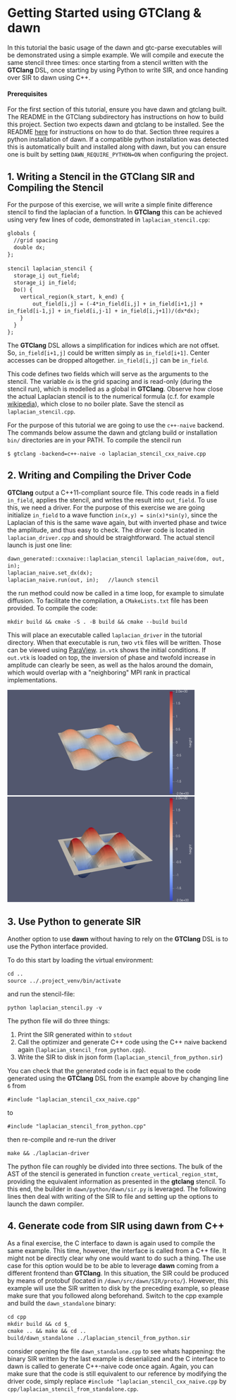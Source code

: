 # Getting Started using GTClang & dawn

In this tutorial the basic usage of the dawn and gtc-parse executables will be demonstrated using a simple example. We will compile and execute the same stencil three times: once starting from a stencil written with the **GTClang** DSL, once starting by using Python to write SIR, and once handing over SIR to dawn using C++.

#### Prerequisites

For the first section of this tutorial, ensure you have dawn and gtclang built. The README in the GTClang subdirectory has instructions on how to build this project. Section two expects dawn and gtclang to be installed. See the README [here](../../README.md) for instructions on how to do that. Section three requires a python installation of dawn. If a compatible python installation was detected this is automatically built and installed along with dawn, but you can ensure one is built by setting `DAWN_REQUIRE_PYTHON=ON` when configuring the project.

## 1. Writing a Stencil in the GTClang SIR and Compiling the Stencil

For the purpose of this exercise, we will write a simple finite difference stencil to find the laplacian of a function. In **GTClang** this can be achieved using very few lines of code, demonstrated in `laplacian_stencil.cpp`:

```
globals {
  //grid spacing
  double dx;
};

stencil laplacian_stencil {
  storage_ij out_field;
  storage_ij in_field;
  Do() {
    vertical_region(k_start, k_end) {
	    out_field[i,j] = (-4*in_field[i,j] + in_field[i+1,j] + in_field[i-1,j] + in_field[i,j-1] + in_field[i,j+1])/(dx*dx);
    }
  }
};
```

The **GTClang** DSL allows a simplification for indices which are not offset. So, `in_field[i+1,j]` could be written simply as `in_field[i+1]`. Center accesses can be dropped altogether. `in_field[i,j]` can be `in_field`.

This code defines two fields which will serve as the arguments to the stencil. The variable `dx` is the grid spacing and is read-only (during the stencil run), which is modelled as a global in **GTClang**. Observe how close the actual Laplacian stencil is to the numerical formula (c.f. for example [wikipedia](https://en.wikipedia.org/wiki/Finite_difference#Finite_difference_in_several_variables)), which close to no boiler plate. Save the stencil as `laplacian_stencil.cpp`.

For the purpose of this tutorial we are going to use the `c++-naive` backend. The commands below assume the dawn and gtclang build or installation `bin/` directories are in your PATH. To compile the stencil run
```
$ gtclang -backend=c++-naive -o laplacian_stencil_cxx_naive.cpp
```

## 2. Writing and Compiling the Driver Code

**GTClang** output a C++11-compliant source file. This code reads in a field `in_field`, applies the stencil, and writes the result into `out_field`. To use this, we need a driver. For the purpose of this exercise we are going initialize `in_field` to a wave function `in(x,y) = sin(x)*sin(y)`, since the Laplacian of this is the same wave again, but with inverted phase and twice the amplitude, and thus easy to check. The driver code is located in `laplacian_driver.cpp` and should be straightforward. The actual stencil launch is just one line:

```
dawn_generated::cxxnaive::laplacian_stencil laplacian_naive(dom, out, in);
laplacian_naive.set_dx(dx);
laplacian_naive.run(out, in);   //launch stencil
```

the run method could now be called in a time loop, for example to simulate diffusion. To facilitate the compilation, a `CMakeLists.txt` file has been provided. To compile the code:

```
mkdir build && cmake -S . -B build && cmake --build build
```

This will place an executable called `laplacian_driver` in the tutorial directory. When that executable is run, two `vtk` files will be written. Those can be viewed using [ParaView](https://www.paraview.org/). `in.vtk` shows the initial conditions. If `out.vtk` is loaded on top, the inversion of phase and twofold increase in amplitude can clearly be seen, as well as the halos around the domain, which would overlap with a "neighboring" MPI rank in practical implementations.

<img src="img/in.png" width="425"/> <img src="img/out.png" width="425"/>

## 3. Use Python to generate SIR

Another option to use **dawn** without having to rely on the **GTClang** DSL is to use the Python interface provided.

To do this start by loading the virtual environment:
```
cd ..
source ../.project_venv/bin/activate
```
and run the stencil-file:
```
python laplacian_stencil.py -v
```


The python file will do three things:

1) Print the SIR generated within to `stdout`
2) Call the optimizer and generate C++ code using the C++ naive backend again (`laplacian_stencil_from_python.cpp`).
3) Write the SIR to disk in json form (`laplacian_stencil_from_python.sir`)

You can check that the generated code is in fact equal to the code generated using the **GTClang** DSL from the example above by changing line `6` from

```
#include "laplacian_stencil_cxx_naive.cpp"
```

to

```
#include "laplacian_stencil_from_python.cpp"
```

then re-compile and re-run the driver

```
make && ./laplacian-driver
```

The python file can roughly be divided into three sections. The bulk of the AST of the stencil is generated in function `create_vertical_region_stmt`, providing the equivalent information as presented in the **gtclang** stencil. To this end, the builder in `dawn/python/dawn/sir.py` is leveraged. The following lines then deal with writing of the SIR to file and setting up the options to launch the dawn compiler.

## 4. Generate code from SIR using dawn from C++

As a final exercise, the C interface to dawn is again used to compile the same example. This time, however, the interface is called from a C++ file. It might not be directly clear why one would want to do such a thing. The use case for this option would be to be able to leverage **dawn** coming from a different frontend than **GTClang**. In this situation, the SIR could be produced by means of protobuf (located in `/dawn/src/dawn/SIR/proto/`). However, this example will use the SIR written to disk by the preceding example, so please make sure that you followed along beforehand. Switch to the cpp example and build the `dawn_standalone` binary:

```
cd cpp
mkdir build && cd $_
cmake .. && make && cd ..
build/dawn_standalone ../laplacian_stencil_from_python.sir
```

consider opening the file `dawn_standalone.cpp` to see whats happening: the binary SIR written by the last example is deserialized and the C interface to dawn is called to generate C++-naive code once again. Again, you can make sure that the code is still equivalent to our reference by modifying the driver code, simply replace `#include "laplacian_stencil_cxx_naive.cpp` by `cpp/laplacian_stencil_from_standalone.cpp`.
